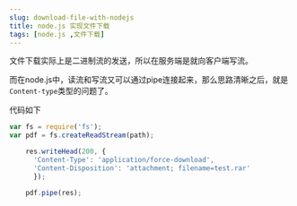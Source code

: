 ```yaml
---
slug: download-file-with-nodejs
title: node.js 实现文件下载
tags: [node.js ,文件下载]
---
```


文件下载实际上是二进制流的发送，所以在服务端是就向客户端写流。

而在node.js中，读流和写流又可以通过pipe连接起来，那么思路清晰之后，就是`Content-type`类型的问题了。

代码如下

```js
var fs = require('fs');
var pdf = fs.createReadStream(path);

    res.writeHead(200, {
      'Content-Type': 'application/force-download',
      'Content-Disposition': 'attachment; filename=test.rar'
      });

    pdf.pipe(res);

```

